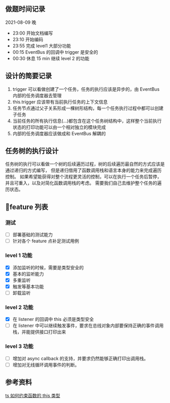 ## 做题时间记录

2021-08-09 晚

- 23:00 开始文档编写
- 23:10 开始编码
- 23:55 完成 level1 大部分功能
- 00:15 EventBus 的回调中 trigger 是安全的
- 00:30 休息 15 min 继续 level 2 的功能

## 设计的简要记录

1. trigger 可以看做创建了一个任务，任务的执行应该是异步的，由 EventBus 内部的任务调度器去管理
2. this.trigger 应该带有当前执行任务的上下文信息
3. 任务节点通过父子关系形成一棵树形结构，每一个任务执行过程中都可以创建子任务
4. 当前任务的所有执行信息(...)都包含在这个任务树结构中，这样整个当前执行状态的打印功能可以由一个相对独立的模块完成
5. 内部的任务调度器应该做成和 EventBus 解耦的

## 任务树的执行设计

任务树的执行可以看做一个树的后续遍历过程，树的后续遍历最自然的方式应该是通过递归的方式编写，
但是递归借用了函数调用栈和语言本身的能力来完成遍历控制。
如果希望能获得对整个流程更灵活的控制，可以在执行一个任务后暂停，并且可重入，以及对简化函数调用栈的考虑。
需要我们自己去维护整个任务的遍历状态。

## feature 列表

### 测试

- [ ] 部署基础的测试能力
- [ ] 针对各个 feature 点补足测试用例

### level 1 功能

- [x] 添加监听的时候，需要是类型安全的
- [x] 基本的监听能力
- [x] 多重监听
- [x] 触发等基本功能
- [ ] 卸载监听

### level 2 功能

- [x] 在 listener 的回调中 this 必须是类型安全
- [ ] 在 listener 中可以继续触发事件，要求在总线对象内部要保持正确的事件调用栈，并能提供接口打印出来

### level 3 功能

- [ ] 增加对 async callback 的支持，并要求仍然能够正确打印出调用栈。
- [ ] 增加对无线循环调用事件的判断。

## 参考资料

[ts 如何约束函数的 this 类型](https://www.typescriptlang.org/docs/handbook/2/functions.html#declaring-this-in-a-function)
